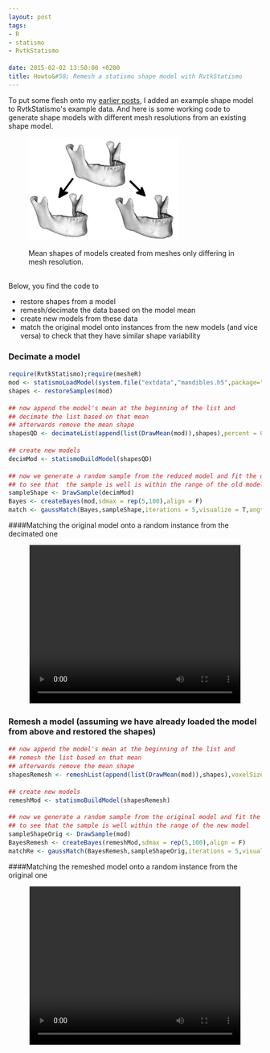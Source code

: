 ```yaml
---
layout: post
tags: 
- R 
- statismo
- RvtkStatismo

date: 2015-02-02 13:50:00 +0200
title: Howto&#58; Remesh a statismo shape model with RvtkStatismo
---
```



To put some flesh onto my [earlier posts](/2015/01/30/remeshList/), I added an example shape model to RvtkStatismo's example data. And here is some working code to generate shape models with different mesh resolutions from an existing shape model. <figure class="right">
    <img rel="zoom" src="/resources/images/decimod1.png" alt="origstate" width="300" >
 <figcaption>Mean shapes of models created from meshes only differing in mesh resolution.</figcaption>
</figure> 
</br>Below, you find the code to 
 
 * restore shapes from a model
 * remesh/decimate the data based on the model mean
 * create new models from these data
 * match the original model onto instances from the new models (and vice versa) to check that they have similar shape variability
 
### Decimate a model

```r
require(RvtkStatismo);require(mesheR)
mod <- statismoLoadModel(system.file("extdata","mandibles.h5",package="RvtkStatismo"))
shapes <- restoreSamples(mod)

## now append the model's mean at the beginning of the list and
## decimate the list based on that mean
## afterwards remove the mean shape
shapesQD <- decimateList(append(list(DrawMean(mod)),shapes),percent = 0.4)[-1]

## create new models
decimMod <- statismoBuildModel(shapesQD)

## now we generate a random sample from the reduced model and fit the original model
## to see that  the sample is well is within the range of the old model
sampleShape <- DrawSample(decimMod)
Bayes <- createBayes(mod,sdmax = rep(5,100),align = F)
match <- gaussMatch(Bayes,sampleShape,iterations = 5,visualize = T,angtol = pi/2)

```
####Matching the original model onto a random instance from the decimated one
<center>
<video width="420" height="315" controls> <source src="/resources/videos/decimod.webm" frameborder="0" allowfullscreen> </video>
</center>


### Remesh a model (assuming we have already loaded the model from above and restored the shapes)

```r
## now append the model's mean at the beginning of the list and
## remesh the list based on that mean
## afterwards remove the mean shape
shapesRemesh <- remeshList(append(list(DrawMean(mod)),shapes),voxelSize = 1)[-1]

## create new models
remeshMod <- statismoBuildModel(shapesRemesh)

## now we generate a random sample from the original model and fit the remeshed model
## to see that the sample is well within the range of the new model
sampleShapeOrig <- DrawSample(mod)
BayesRemesh <- createBayes(remeshMod,sdmax = rep(5,100),align = F)
matchRe <- gaussMatch(BayesRemesh,sampleShapeOrig,iterations = 5,visualize = T,angtol = pi/2)


```

####Matching the remeshed model onto a random instance from the original one
<center>
<video width="420" height="315" controls> <source src="/resources/videos/remesh.webm" frameborder="0" allowfullscreen> </video>
</center>

